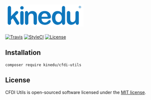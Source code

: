 # ![Kinedu](https://raw.githubusercontent.com/Kinedu/cfdi-utils/gh-pages/assets/img/logo.png)

[![Travis](https://img.shields.io/travis/Kinedu/cfdi-utils.svg?style=flat-square)](https://travis-ci.org/Kinedu/cfdi-utils)
[![StyleCI](https://styleci.io/repos/118779222/shield?branch=master)](https://styleci.io/repos/118779222)
[![License](https://img.shields.io/github/license/kinedu/cfdi-xml.svg?style=flat-square)](https://packagist.org/packages/kinedu/cfdi-utils)

## Installation

```shell
composer require kinedu/cfdi-utils
```

## License

CFDI Utils is open-sourced software licensed under the [MIT license](https://opensource.org/licenses/MIT).
